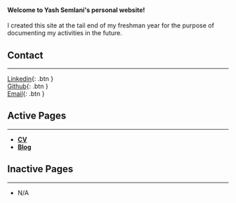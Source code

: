 #### Welcome to Yash Semlani's personal website!

 I created this site at the tail end of my freshman year for the purpose of documenting my activities in the future.
 
 ## Contact
 ***
[Linkedin](http://example.com/){: .btn } <br>
[Github](http://google.com/){: .btn } <br>
[Email](yashveersemlan@gmail.com){: .btn } <br>
 
 ## Active Pages
 
 ***
 
 - **[CV](CV.md)**
 - **[Blog](Blog.md)**

## Inactive Pages
***
- N/A